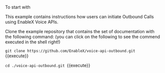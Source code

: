 To start with

This example contains instructions how users can initiate Outbound Calls using EnableX Voice APIs.


Clone the example repository that contains the set of documentation with the following command:
 (you can click on the following to see the commend executed in the shell right!)

`git clone https://github.com/EnableX/voice-api-outbound.git `{{execute}}

`cd ./voice-api-outbound.git `{{execute}}


